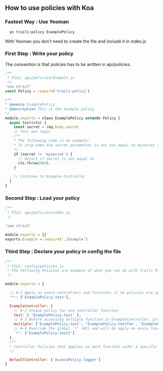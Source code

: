 ## How to use policies with Koa

### Fastest Way : Use Yeoman

```Bash
  yo trails:policy ExamplePolicy
```

With Yeoman you don't need to create the file and include it in index.js

### First Step : Write your policy

The convention is that policies has to be written in api/policies.

```JavaScript
/**
 * FILE: api/policies/Example.js
 */
'use strict'
const Policy = require('trails-policy')

/**
* @module ExamplePolicy
* @description This is the example policy
*/
module.exports = class ExamplePolicy extends Policy {
  async test(ctx) {
    const secret = req.body.secret
    // Your own logic
    /**
    * The following code is an example:
    * It stop when the secret parametter is not not equal to mysecret and continue to the Controller when secret is match
    */
    if (secret != 'mysecret') {
      // Reject if secret is not equal to
      ctx.throw(403);
    }

    // Continue to Example Controller
  }
}
```
### Second Step : Load your policy

```JavaScript
/**
 * FILE: api/policies/index.js
 */

'use strict'

module.exports = {}
exports.Example = require('./Example')

```

### Third Step : Declare your policy in config the file

```JavaScript
/**
 * FILE: config/policies.js
 * The following Policies are example of what you can do with Trails Policies
 */

module.exports = {

  // #-1 Apply on every controllers and functions if no policies are specified #1
  '*': ['ExamplePolicy.test'],

  ExampleController: {
    // #-2 Unique policy for one controller function
    test: [ 'ExamplePolicy.test' ],
    // #-3 Before accessing multiple function in ExampleController, processing multiple policies example:
    multiple: ['ExamplePolicy.test', 'ExamplePolicy.testfoo', 'ExamplePolicy.testbar'],
    // #-4 Override the global '*' (#1) and will be apply on every function of ExampleController
    '*': ['ExamplePolicy.test2']
  },
  /**
  * Controller Policies that applies on each function under a specific controller
  */

  DefaultController: ['AccessPolicy.logger']
}
```
